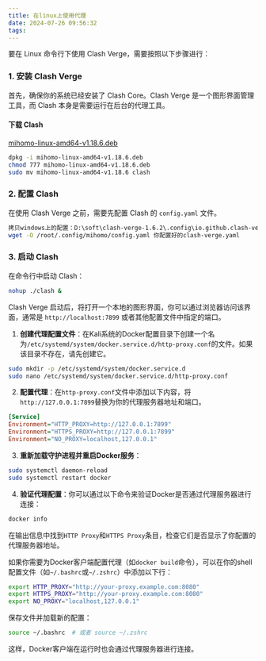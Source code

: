 ```yaml
---
title: 在linux上使用代理
date: 2024-07-26 09:56:32
tags:
---
```

要在 Linux 命令行下使用 Clash Verge，需要按照以下步骤进行：

### 1. 安装 Clash Verge

首先，确保你的系统已经安装了 Clash Core。Clash Verge 是一个图形界面管理工具，而 Clash 本身是需要运行在后台的代理工具。

#### 下载 Clash

[mihomo-linux-amd64-v1.18.6.deb](在linux上使用代理/mihomo-linux-amd64-v1.18.6.deb)
```bash
dpkg -i mihomo-linux-amd64-v1.18.6.deb     
chmod 777 mihomo-linux-amd64-v1.18.6.deb 
sudo mv mihomo-linux-amd64-v1.18.6 clash
```

### 2. 配置 Clash
在使用 Clash Verge 之前，需要先配置 Clash 的 `config.yaml` 文件。

```bash
拷贝windows上的配置：D:\soft\clash-verge-1.6.2\.config\io.github.clash-verge-rev.clash-verge-rev/clash-verge.yaml
wget -O /root/.config/mihomo/config.yaml 你配置好的clash-verge.yaml
```
### 3. 启动 Clash
在命令行中启动 Clash：
```bash
nohup ./clash &
```
Clash Verge 启动后，将打开一个本地的图形界面，你可以通过浏览器访问该界面，通常是 `http://localhost:7899` 或者其他配置文件中指定的端口。



1. **创建代理配置文件**：在Kali系统的Docker配置目录下创建一个名为`/etc/systemd/system/docker.service.d/http-proxy.conf`的文件。如果该目录不存在，请先创建它。

```sh
sudo mkdir -p /etc/systemd/system/docker.service.d
sudo nano /etc/systemd/system/docker.service.d/http-proxy.conf
```

2. **配置代理**：在`http-proxy.conf`文件中添加以下内容，将`http://127.0.0.1:7899`替换为你的代理服务器地址和端口。

```ini
[Service]
Environment="HTTP_PROXY=http://127.0.0.1:7899"
Environment="HTTPS_PROXY=http://127.0.0.1:7899"
Environment="NO_PROXY=localhost,127.0.0.1"
```

3. **重新加载守护进程并重启Docker服务**：

```sh
sudo systemctl daemon-reload
sudo systemctl restart docker
```

4. **验证代理配置**：你可以通过以下命令来验证Docker是否通过代理服务器进行连接：

```sh
docker info
```

在输出信息中找到`HTTP Proxy`和`HTTPS Proxy`条目，检查它们是否显示了你配置的代理服务器地址。

如果你需要为Docker客户端配置代理（如`docker build`命令），可以在你的shell配置文件（如`~/.bashrc`或`~/.zshrc`）中添加以下行：

```sh
export HTTP_PROXY="http://your-proxy.example.com:8080"
export HTTPS_PROXY="http://your-proxy.example.com:8080"
export NO_PROXY="localhost,127.0.0.1"
```

保存文件并加载新的配置：

```sh
source ~/.bashrc  # 或者 source ~/.zshrc
```

这样，Docker客户端在运行时也会通过代理服务器进行连接。